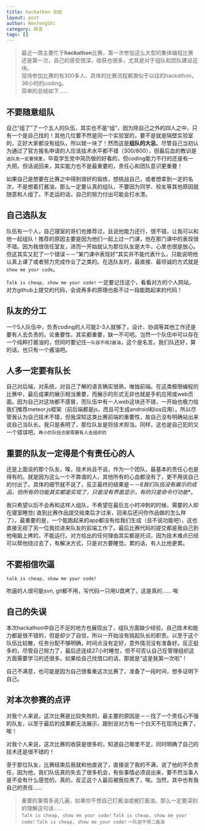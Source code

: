 ```yaml
---
title: hackathon 总结
layout: post
author: WenfengShi
category: 碎言
tags: []
---
```


> 最近一周主要忙于**hackathon**比赛，第一次参加这么大型的集体编程比赛还是第一次，自己的感受很深，收获也很多，尤其是对于组队和团队建设这块。  
现场参加比赛的有300多人，具体的比赛流程都类似于以往的hackathon，36小时的coding。   
简单的总结如下……
  
  
## 不要随意组队   
  
自己“组了”了一个五人的队伍，其实也不是“组“，因为除自己之外的四人之中，只有一个是自己找的！其他几位要不然是同一个实验室的，要不是就是隔壁实验室的，正好大家都没有组队，所以就一块了！然而这是**组队的大忌**。尽管自己当初认为通过了官方报名申请的人应该技术水平都不错（300/800），但最后血的教训是`选队友一定要慎重`，毕竟学生党中简历做的好看的，但coding能力不行的还是有一大把。但话说回来，其实能力也不是最重要的，责任心和团队意识更重要！  
  
如果自己是想要在比赛之中得到很好的锻炼，想挑战自己，或者想拿到一定的名次，不是想着打酱油，那么一定要认真的组队，不要因为同学、校友等其他原因就随意和人组了。不走运的话，自己的努力付出可能会打水漂。  
  
## 自己选队友  
  
队伍有一个人，自己寝室的哥们也推荐过，且说他能力还行，很不错，让我可以和他一起组队！推荐的原因主要是因为他们一起上过一门课，他在那门课中的表现很不错。因为我很信任室友，进而一开始就认为那位队友是大牛，心里也很是放心。但这其实又犯了一个错误－－“某门课中表现好”其实并不能代表什么，只能说明他认真上课了或者努力完成作业了之类的。在选队友时，最直接、最坦诚的方式就是`show me your code`。  
  
`Talk is cheap, show me your code!` 一定要记住这个，看看对方的个人网站，对方github上提交的代码，会说再多的原理也抵不过一段能跑起来的代码！  
  
## 队友的分工  
  
一个5人队伍中，负责coding的人可能2-3人就够了，设计、协调等其他工作还是要有人去负责的。论重要性，其实都重要，缺一不可吧。当然一个队伍中可以存在一个纯粹打酱油的，但同时要记住`一队容不得2酱油`，这个是名言。我们队还好，算的话，也只有一个酱油吧。
  
## 人多一定要有队长  
  
自己对后端，对系统，对自己了解的语言确实很熟，唯独前端。在这类极限编程的比赛中，最后成果的展示相当重要，而展示的形式无非也就是手机应用或web页面。因为自己对这块都不感冒，而队伍中有一人web这块还不错，一开始也极力给我们推荐meteor.js框架（前后端都是js，而且可生成android和ios应用）。所以尽管我认为自己技术不错，但我深知这类比赛前端的重要性，故自己没有明确站出来说自己当队长。我只是表明了，那位队友是将技术担当。同样，这也是自己犯的又一个错误吧。`再小的队伍也是需要有人去组织的`  
  
## 重要的队友一定得是个有责任心的人  
  
还是上面说的那个队友，唉，技术尚且不说，作为一个团队，最基本的责任心也是得有的。就是因为这么一个不靠谱的人，其他所有的心血都没有了，更不用说自己的付出了。具体的细节就不说了，反正最终的结果是－－*8我们队伍没有展示的成品，但所有的功能其实都是实现了，只是没有界面显示，有的只是命令行功能**。  
  
我只希望以后不会再和这样人组队，不希望在最后五小时冲刺的时候，需要的人却在寝室睡觉( 直到比赛作品提交结束后才过来，回来后还问你作品做的怎么样了）。最重要的是，一个能跑起来的app都没有给我们生成（且不说功能吧），这也直接无视了另一位我拉进来队友的前端工作了。最后比赛代码的提交都是我自己到他电脑上拷的，不能运行。对方给出的任何理由其实都是托词，因为技术难点已经可以帮他绕过去了，有解决方式，只是对方要睡觉。累的话，有人比他更累。  
  
## 不要相信吹逼  
  
`talk is cheap, show me your code!`  
  
吹逼的人很可能svn, git都不用，写代码一只用U盘拷了，这是真的…… 唉  
  
## 自己的失误  
  
本次hackathon中自己不足的地方也展现出了，组队方面缺少经验，自己技术和能力都是很不错的，但是却少了自信，所以一开始没有挑起队长的职责。以至于这个队伍比较散，任务分配不够明确，时间点没有定好，意外情况没有准备好。反正挺多的，尽管自己努力了，最后还连续27小时睡觉，但不可否认自己在管理组织这方面需要学习的还很多。如果给自己找借口的话，那就是“这是我第一次啦”！   
  
自己不满意，也可能是因为自己很看重这次比赛了，准备了一段时间，想多证明下自己。  
  
## 对本次参赛的点评  
  
对我个人来说，这次比赛是比较失败的，最主要的原因是－－找了一个责任心不强的队友，以至于最后的成果都无法展示，跟别说对方有一个白天不在现场比赛了，唉！
  
对我个人来说，这次比赛的收获是很多的，知道自己哪里不足，同时明确了自己的技术还是很不错的！  
  
至于那位队友，比赛结束后我就和他直说了，直接说了我的不满，说了他的不负责任，因为他，我们队伍真的失去了很多机会，有些事情必须说出来，要不然当事人是不会有什么感觉的，真的，反正这个人最后被我拉黑了，唉。当然，其中也有我自己的责任……  
  
  
> 重要的事情多说几遍，如果你不想自己打酱油或被打酱油，那么一定要深刻的理解这句话……  
`Talk is cheap, show me your code!`
`Talk is cheap, show me your code!`
`Talk is cheap, show me your code!`
`一队容不得二酱油`
